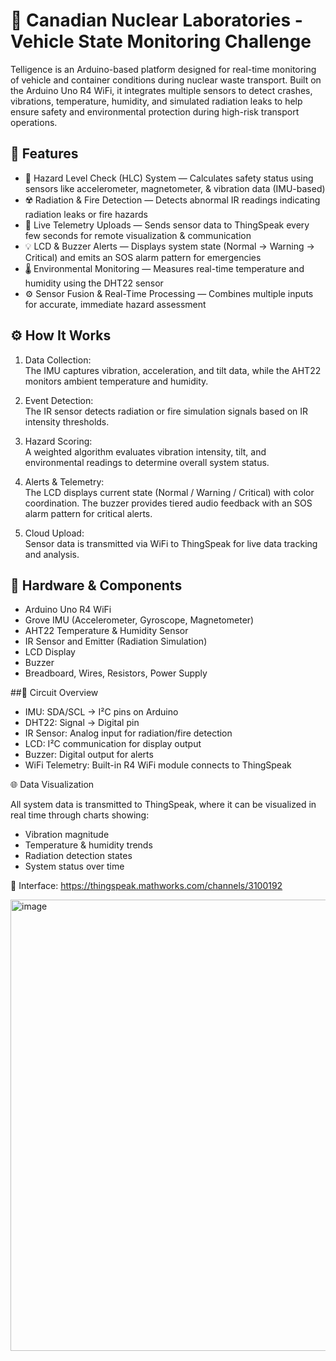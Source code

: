 # 🚛 Canadian Nuclear Laboratories - Vehicle State Monitoring Challenge

Telligence is an Arduino-based platform designed for real-time monitoring of vehicle and container conditions during nuclear waste transport. Built on the Arduino Uno R4 WiFi, it integrates multiple sensors to detect crashes, vibrations, temperature, humidity, and simulated radiation leaks to help ensure safety and environmental protection during high-risk transport operations.

## 🚀 Features
- 🧠 Hazard Level Check (HLC) System — Calculates safety status using sensors like accelerometer, magnetometer, & vibration data (IMU-based)    
- ☢️ Radiation & Fire Detection — Detects abnormal IR readings indicating radiation leaks or fire hazards    
- 📡 Live Telemetry Uploads — Sends sensor data to ThingSpeak every few seconds for remote visualization & communication    
- 💡 LCD & Buzzer Alerts — Displays system state (Normal → Warning → Critical) and emits an SOS alarm pattern for emergencies    
- 🌡️ Environmental Monitoring — Measures real-time temperature and humidity using the DHT22 sensor    
- ⚙️ Sensor Fusion & Real-Time Processing — Combines multiple inputs for accurate, immediate hazard assessment    

## ⚙️ How It Works

1. Data Collection:    
The IMU captures vibration, acceleration, and tilt data, while the AHT22 monitors ambient temperature and humidity.     

2. Event Detection:    
The IR sensor detects radiation or fire simulation signals based on IR intensity thresholds.    

3. Hazard Scoring:    
A weighted algorithm evaluates vibration intensity, tilt, and environmental readings to determine overall system status.    

4. Alerts & Telemetry:    
The LCD displays current state (Normal / Warning / Critical) with color coordination. The buzzer provides tiered audio feedback with an SOS alarm pattern for critical alerts.    

5. Cloud Upload:    
Sensor data is transmitted via WiFi to ThingSpeak for live data tracking and analysis.    
  
## 🧰 Hardware & Components    

- Arduino Uno R4 WiFi
- Grove IMU (Accelerometer, Gyroscope, Magnetometer)    
- AHT22 Temperature & Humidity Sensor    
- IR Sensor and Emitter (Radiation Simulation)    
- LCD Display    
- Buzzer    
- Breadboard, Wires, Resistors, Power Supply

##🔌 Circuit Overview

- IMU: SDA/SCL → I²C pins on Arduino    
- DHT22: Signal → Digital pin      
- IR Sensor: Analog input for radiation/fire detection    
- LCD: I²C communication for display output    
- Buzzer: Digital output for alerts    
- WiFi Telemetry: Built-in R4 WiFi module connects to ThingSpeak

🌐 Data Visualization

All system data is transmitted to ThingSpeak, where it can be visualized in real time through charts showing:

- Vibration magnitude
- Temperature & humidity trends
- Radiation detection states
- System status over time

🔗 Interface: https://thingspeak.mathworks.com/channels/3100192

 <img width="941" height="722" alt="image" src="https://github.com/user-attachments/assets/1b89552a-b46b-4d6c-8ae9-c7834bbda45e" />
